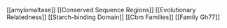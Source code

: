 [[amylomaltase]]
[[Conserved Sequence Regions]]
[[Evolutionary Relatedness]]
[[Starch-binding Domain]]
[[Cbm Families]]
[[Family Gh77]]
